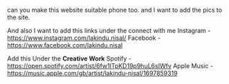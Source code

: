 can you make this website suitable phone too. and I want to add the pics to the site. 

And also I want to add this links under the connect with me
Instagram - https://www.instagram.com/lakindu.nisal/
Facebook - https://www.facebook.com/lakindu.nisal


Add this Under the **Creative Work**
Spotify - https://open.spotify.com/artist/6fw1lTpKD19p9huL6sIWfv
Apple Music - https://music.apple.com/gb/artist/lakindu-nisal/1697859319
